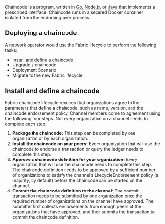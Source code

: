 Chaincode is a program, written in [Go](https://golang.org/), [Node.js](https://nodejs.org/), or [Java](https://java.com/en/) that implements a prescribed interface. Chaincode runs in a secured Docker container isolated from the endorsing peer process.

## Deploying a chaincode

A network operator would use the Fabric lifecycle to perform the following tasks:

- Install and define a chaincode
- Upgrade a chaincode
- Deployment Scenario
- Migrate to the new Fabric lifecycle


## Install and define a chaincode

Fabric chaincode lifecycle requires that organizations agree to the parameters that define a chaincode, such as name, version, and the chaincode endorsement policy. Channel members come to agreement using the following four steps. Not every organization on a channel needs to complete each step.

1. **Package the chaincode:** This step can be completed by one organization or by each organization.
2. **Install the chaincode on your peers:** Every organization that will use the chaincode to endorse a transaction or query the ledger needs to complete this step.
3. **Approve a chaincode definition for your organization:** Every organization that will use the chaincode needs to complete this step. The chaincode definition needs to be approved by a sufficient number of organizations to satisfy the channel’s LifecycleEndorsement policy (a majority, by default) before the chaincode can be started on the channel.
4. **Commit the chaincode definition to the channel:** The commit transaction needs to be submitted by one organization once the required number of organizations on the channel have approved. The submitter first collects endorsements from enough peers of the organizations that have approved, and then submits the transaction to commit the chaincode definition.
